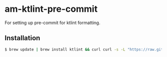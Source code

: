# am-ktlint-pre-commit
For setting up pre-commit for ktlint formatting. 

## Installation

```bash
$ brew update | brew install ktlint && curl curl -s -L "https://raw.githubusercontent.com/adaptdk/am-ktlint-pre-commit/master/pre-commit" > .git/hooks/pre-commit
```
